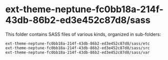 # ext-theme-neptune-fc0bb18a-214f-43db-86b2-ed3e452c87d8/sass

This folder contains SASS files of various kinds, organized in sub-folders:

    ext-theme-neptune-fc0bb18a-214f-43db-86b2-ed3e452c87d8/sass/etc
    ext-theme-neptune-fc0bb18a-214f-43db-86b2-ed3e452c87d8/sass/src
    ext-theme-neptune-fc0bb18a-214f-43db-86b2-ed3e452c87d8/sass/var

